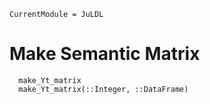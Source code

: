 ```@meta
CurrentModule = JuLDL
```

# Make Semantic Matrix

```@docs
  make_Yt_matrix
  make_Yt_matrix(::Integer, ::DataFrame)
```